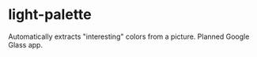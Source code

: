 light-palette
=============

Automatically extracts "interesting" colors from a picture. Planned Google Glass app.
